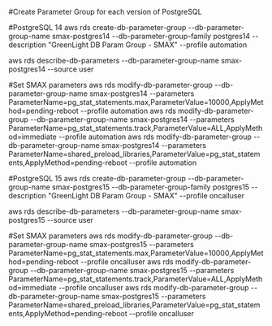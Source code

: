 #Create Parameter Group for each version of PostgreSQL

#PostgreSQL 14
aws rds create-db-parameter-group --db-parameter-group-name smax-postgres14 --db-parameter-group-family postgres14 --description "GreenLight DB Param Group - SMAX" --profile automation

aws rds describe-db-parameters --db-parameter-group-name smax-postgres14 --source user

#Set SMAX parameters
aws rds modify-db-parameter-group --db-parameter-group-name smax-postgres14 --parameters ParameterName=pg_stat_statements.max,ParameterValue=10000,ApplyMethod=pending-reboot --profile automation
aws rds modify-db-parameter-group --db-parameter-group-name smax-postgres14 --parameters ParameterName=pg_stat_statements.track,ParameterValue=ALL,ApplyMethod=immediate --profile automation
aws rds modify-db-parameter-group --db-parameter-group-name smax-postgres14 --parameters ParameterName=shared_preload_libraries,ParameterValue=pg_stat_statements,ApplyMethod=pending-reboot --profile automation


#PostgreSQL 15
aws rds create-db-parameter-group --db-parameter-group-name smax-postgres15 --db-parameter-group-family postgres15 --description "GreenLight DB Param Group - SMAX" --profile oncalluser

aws rds describe-db-parameters --db-parameter-group-name smax-postgres15 --source user

#Set SMAX parameters
aws rds modify-db-parameter-group --db-parameter-group-name smax-postgres15 --parameters ParameterName=pg_stat_statements.max,ParameterValue=10000,ApplyMethod=pending-reboot --profile oncalluser
aws rds modify-db-parameter-group --db-parameter-group-name smax-postgres15 --parameters ParameterName=pg_stat_statements.track,ParameterValue=ALL,ApplyMethod=immediate --profile oncalluser
aws rds modify-db-parameter-group --db-parameter-group-name smax-postgres15 --parameters ParameterName=shared_preload_libraries,ParameterValue=pg_stat_statements,ApplyMethod=pending-reboot --profile oncalluser
